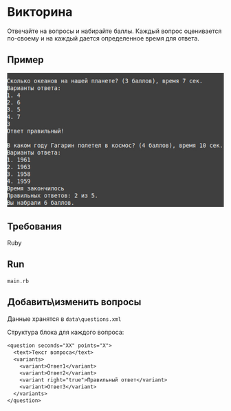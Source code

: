 # Викторина
Отвечайте на вопросы и набирайте баллы. Каждый вопрос оценивается по-своему и на каждый дается определенное время для ответа.

## Пример
![Application screenshot](https://github.com/dmentry/quiz/blob/master/screenshot.jpg)

## Требования
Ruby

## Run

```
main.rb
```

## Добавить\изменить вопросы
Данные хранятся в `data\questions.xml`

Структура блока для каждого вопроса:

```
<question seconds="ХХ" points="Х">
  <text>Текст вопроса</text>
  <variants>
    <variant>Ответ1</variant>
    <variant>Ответ2</variant>
    <variant right="true">Правильный ответ</variant>
    <variant>Ответ3</variant>
  </variants>
</question>
```
